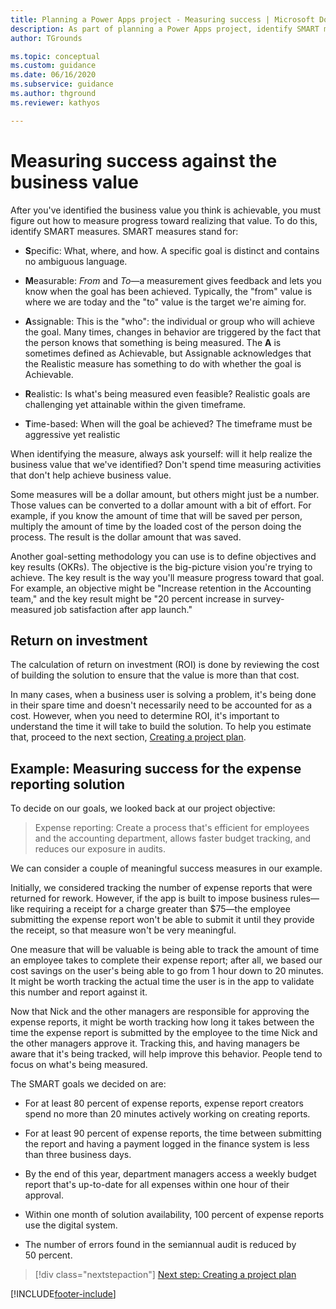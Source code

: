 ```yaml
---
title: Planning a Power Apps project - Measuring success | Microsoft Docs
description: As part of planning a Power Apps project, identify SMART measures to track progress against realizing the business value you think is achievable for your app.
author: TGrounds

ms.topic: conceptual
ms.custom: guidance
ms.date: 06/16/2020
ms.subservice: guidance
ms.author: thground
ms.reviewer: kathyos

---
```


# Measuring success against the business value

After you've identified the business value you think is achievable, you
must figure out how to measure progress toward realizing that value. To do this,
identify SMART measures. SMART measures stand for:

- **S**pecific: What, where, and how. A specific goal is distinct and
    contains no ambiguous language.

- **M**easurable: *From* and *To*&mdash;a measurement gives feedback and lets
    you know when the goal has been achieved. Typically, the "from" value is where we
    are today and the "to" value is the target we're aiming for.

- **A**ssignable: This is the "who": the individual or group who will
    achieve the goal. Many times, changes in behavior are triggered by the fact
    that the person knows that something is being measured. The **A** is sometimes
    defined as Achievable, but Assignable acknowledges that the Realistic measure
    has something to do with whether the goal is Achievable.

- **R**ealistic: Is what's being measured even feasible? Realistic goals are
    challenging yet attainable within the given timeframe.

- **T**ime-based: When will the goal be achieved? The timeframe must be
    aggressive yet realistic

When identifying the measure, always ask yourself: will it help realize the
business value that we've identified? Don't spend time measuring activities
that don't help achieve business value.

Some measures will be a dollar amount, but others might just be a number. Those
values can be converted to a dollar amount with a bit of effort. For example, if you know the amount of time that will be saved per person, multiply the amount of time by the loaded
cost of the person doing the process. The result is the dollar amount that was saved.

Another goal-setting methodology you can use is to define objectives and key results
(OKRs). The objective is the big-picture vision you're trying to achieve. The
key result is the way you'll measure progress toward that goal. For example, an
objective might be "Increase retention in the Accounting team," and the key result might be "20&nbsp;percent increase in survey-measured job satisfaction after app launch."

## Return on investment

The calculation of return on investment (ROI) is done by reviewing the cost of building the
solution to ensure that the value is more than that cost.

In many cases, when a business user is solving a problem, it's being done in
their spare time and doesn't necessarily need to be accounted for as a cost.
However, when you need to determine ROI,
it's important to understand the time it will take to build the solution. To
help you estimate that, proceed to the next section, [Creating a project plan](defining-app-project-objective.md).

## Example: Measuring success for the expense reporting solution

To decide on our goals, we looked back at our project objective:

> Expense reporting: Create a process that's efficient for employees and the
> accounting department, allows faster budget tracking, and reduces our
> exposure in audits.

We can consider a couple of meaningful success measures in our
example.

Initially, we considered tracking the number of expense reports that were returned for rework.
However, if the app is built to impose business rules&mdash;like requiring a receipt
for a charge greater than \$75&mdash;the employee submitting the expense report
won't be able to submit it until they provide the receipt, so that measure won't be
very meaningful.

One measure that will be valuable is being able to track the amount of time an
employee takes to complete their expense report; after all, we based our
cost savings on the user's being able to go from 1 hour down to 20 minutes. It might
be worth tracking the actual time the user is in the app to validate
this number and report against it.

Now that Nick and the other managers are responsible for approving the expense
reports, it might be worth tracking how long it takes between the time the expense report is
submitted by the employee to the time Nick and the other managers approve it.
Tracking this, and having managers be aware that it's being tracked, will
help improve this behavior. People tend to focus on what's being measured.

The SMART goals we decided on are:

- For at least 80&nbsp;percent of expense reports, expense report creators spend no more
    than 20 minutes actively working on creating reports.

- For at least 90&nbsp;percent of expense reports, the time between submitting the report
    and having a payment logged in the finance system is less than three business
    days.

- By the end of this year, department managers access a weekly budget report that's up-to-date
    for all expenses within one hour of their approval.

- Within one month of solution availability, 100&nbsp;percent of expense reports use the
    digital system.

- The number of errors found in the semiannual audit is reduced by 50&nbsp;percent.

> [!div class="nextstepaction"]
> [Next step: Creating a project plan](defining-app-project-objective.md)


[!INCLUDE[footer-include](../../includes/footer-banner.md)]